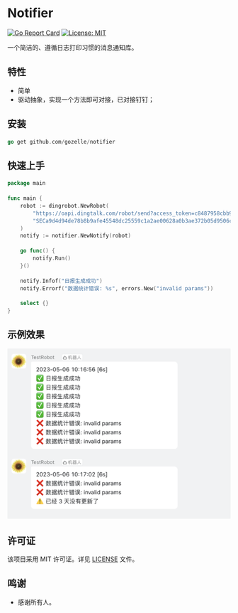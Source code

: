 # Notifier

[![Go Report Card](https://goreportcard.com/badge/github.com/gozelle/notifier)](https://goreportcard.com/report/github.com/gozelle/notifier)
[![License: MIT](https://img.shields.io/badge/License-MIT-yellow.svg)](https://opensource.org/licenses/MIT)

一个简洁的、遵循日志打印习惯的消息通知库。

## 特性

* 简单
* 驱动抽象，实现一个方法即可对接，已对接钉钉；


## 安装

```go
go get github.com/gozelle/notifier 
```

## 快速上手

```go
package main

func main {
	robot := dingrobot.NewRobot(
		"https://oapi.dingtalk.com/robot/send?access_token=c8487958cbb991620877cbbe645e3ddd5c82cf0ab99681a8f70fae6c5e63d217",
		"SECa9d4d94de78b8b9afe45548dc25559c1a2ae00628a0b3ae372b05d9506c8af9e",
	)
	notify := notifier.NewNotify(robot)
	
	go func() {
		notify.Run()
	}()
	
	notify.Infof("日报生成成功")
	notify.Errorf("数据统计错误: %s", errors.New("invalid params"))
	
	select {}
}
```

## 示例效果

![](./example.png)

## 许可证

该项目采用 MIT 许可证。详见 [LICENSE](./LICENSE) 文件。

## 鸣谢

- 感谢所有人。